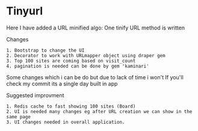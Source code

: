# Tinyurl
Here I have added a URL minified algo: One tinify URL method is written 
 
 Changes

 	1. Bootstrap to change the UI
 	2. Decorator to work with URLmapper object using draper gem
 	3. Top 100 sites are coming based on visit_count 
 	4. pagination is needed can be done by gem 'kaminari'

 Some changes which i can be do but due to lack of time i won't
 If you'll check my commit its a single day built in app

 Suggested improvment

 	1. Redis cache to fast showing 100 sites (Board)
 	2. UI is needed many changes eg after URL creation we can show in the same page
 	3. UI changes needed in overall application.

